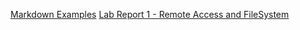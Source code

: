 [Markdown Examples](https://ethancheng3.github.io/cse15l-lab-reports/markdownexamples)
[Lab Report 1 - Remote Access and FileSystem](https://ethancheng3.github.io/cse15l-lab-reports/labreport1)

